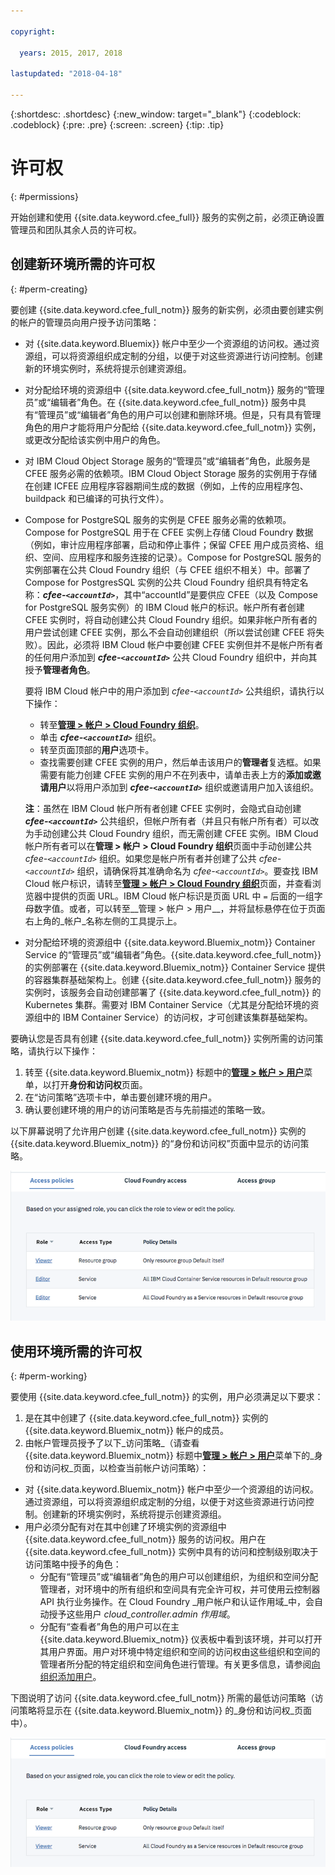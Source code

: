 ```yaml
---

copyright:

  years: 2015, 2017, 2018

lastupdated: "2018-04-18"

---
```


{:shortdesc: .shortdesc}
{:new_window: target="_blank"}
{:codeblock: .codeblock}
{:pre: .pre}
{:screen: .screen}
{:tip: .tip}

# 许可权
{: #permissions}

开始创建和使用 {{site.data.keyword.cfee_full}} 服务的实例之前，必须正确设置管理员和团队其余人员的许可权。

## 创建新环境所需的许可权
{: #perm-creating}

要创建 {{site.data.keyword.cfee_full_notm}} 服务的新实例，必须由要创建实例的帐户的管理员向用户授予访问策略：

* 对 {{site.data.keyword.Bluemix}} 帐户中至少一个资源组的访问权。通过资源组，可以将资源组织成定制的分组，以便于对这些资源进行访问控制。创建新的环境实例时，系统将提示创建资源组。

* 对分配给环境的资源组中 {{site.data.keyword.cfee_full_notm}} 服务的“管理员”或“编辑者”角色。在 {{site.data.keyword.cfee_full_notm}} 服务中具有“管理员”或“编辑者”角色的用户可以创建和删除环境。但是，只有具有管理角色的用户才能将用户分配给 {{site.data.keyword.cfee_full_notm}} 实例，或更改分配给该实例中用户的角色。

* 对 IBM Cloud Object Storage 服务的“管理员”或“编辑者”角色，此服务是 CFEE 服务必需的依赖项。IBM Cloud Object Storage 服务的实例用于存储在创建 ICFEE 应用程序容器期间生成的数据（例如，上传的应用程序包、buildpack 和已编译的可执行文件）。

* Compose for PostgreSQL 服务的实例是 CFEE 服务必需的依赖项。Compose for PostgreSQL 用于在 CFEE 实例上存储 Cloud Foundry 数据（例如，审计应用程序部署，启动和停止事件；保留 CFEE 用户成员资格、组织、空间、应用程序和服务连接的记录）。Compose for PostgreSQL 服务的实例部署在公共 Cloud Foundry 组织（与 CFEE 组织不相关）中。部署了 Compose for PostgresSQL 实例的公共 Cloud Foundry 组织具有特定名称：**_cfee-`<accountId>`_**，其中“accountId”是要供应 CFEE（以及 Compose for PostgreSQL 服务实例）的 IBM Cloud 帐户的标识。帐户所有者创建 CFEE 实例时，将自动创建公共 Cloud Foundry 组织。如果非帐户所有者的用户尝试创建 CFEE 实例，那么不会自动创建组织（所以尝试创建 CFEE 将失败）。因此，必须将 IBM Cloud 帐户中要创建 CFEE 实例但并不是帐户所有者的任何用户添加到 **_cfee-`<accountId>`_** 公共 Cloud Foundry 组织中，并向其授予**管理者角色**。   

   要将 IBM Cloud 帐户中的用户添加到 _cfee-`<accountId>`_ 公共组织，请执行以下操作：
    * 转至[**管理 > 帐户 > Cloud Foundry 组织**](https://console.bluemix.net/account/organizations)。
    * 单击 **_cfee-`<accountId>`_** 组织。
    * 转至页面顶部的**用户**选项卡。
    * 查找需要创建 CFEE 实例的用户，然后单击该用户的**管理者**复选框。如果需要有能力创建 CFEE 实例的用户不在列表中，请单击表上方的**添加或邀请用户**以将用户添加到 **_cfee-`<accountId>`_** 组织或邀请用户加入该组织。

   **注**：虽然在 IBM Cloud 帐户所有者创建 CFEE 实例时，会隐式自动创建 **_cfee-`<accountId>`_** 公共组织，但帐户所有者（并且只有帐户所有者）可以改为手动创建公共 Cloud Foundry 组织，而无需创建 CFEE 实例。IBM Cloud 帐户所有者可以在**管理 > 帐户 > Cloud Foundry 组织**页面中手动创建公共 _cfee-`<accountId>`_ 组织。如果您是帐户所有者并创建了公共 _cfee-`<accountId>`_ 组织，请确保将其准确命名为 _cfee-`<accountId>`_。要查找 IBM Cloud 帐户标识，请转至[**管理 > 帐户 > Cloud Foundry 组织**](https://console.bluemix.net/account/organizations)页面，并查看浏览器中提供的页面 URL。IBM Cloud 帐户标识是页面 URL 中 `=` 后面的一组字母数字值。或者，可以转至__管理 > 帐户 > 用户__，并将鼠标悬停在位于页面右上角的_帐户_名称左侧的工具提示上。
   
* 对分配给环境的资源组中 {{site.data.keyword.Bluemix_notm}} Container Service 的“管理员”或“编辑者”角色。{{site.data.keyword.cfee_full_notm}} 的实例部署在 {{site.data.keyword.Bluemix_notm}} Container Service 提供的容器集群基础架构上。创建 {{site.data.keyword.cfee_full_notm}} 服务的实例时，该服务会自动创建部署了 {{site.data.keyword.cfee_full_notm}} 的 Kubernetes 集群。需要对 IBM Container Service（尤其是分配给环境的资源组中的 IBM Container Service）的访问权，才可创建该集群基础架构。

要确认您是否具有创建 {{site.data.keyword.cfee_full_notm}} 实例所需的访问策略，请执行以下操作：
1. 转至 {{site.data.keyword.Bluemix_notm}} 标题中的[**管理 > 帐户 > 用户**](https://console.bluemix.net/iam/#/users)菜单，以打开**身份和访问权**页面。
2. 在“访问策略”选项卡中，单击要创建环境的用户。
3. 确认要创建环境的用户的访问策略是否与先前描述的策略一致。

以下屏幕说明了允许用户创建 {{site.data.keyword.cfee_full_notm}} 实例的 {{site.data.keyword.Bluemix_notm}} 的“身份和访问权”页面中显示的访问策略。

![访问策略](img/AccessPolicies_Creator.png)

## 使用环境所需的许可权
{: #perm-working}

要使用 {{site.data.keyword.cfee_full_notm}} 的实例，用户必须满足以下要求：
1. 是在其中创建了 {{site.data.keyword.cfee_full_notm}} 实例的 {{site.data.keyword.Bluemix_notm}} 帐户的成员。
2. 由帐户管理员授予了以下_访问策略_（请查看 {{site.data.keyword.Bluemix_notm}} 标题中[**管理 > 帐户 > 用户**](https://console.bluemix.net/iam/#/users)菜单下的_身份和访问权_页面，以检查当前帐户访问策略）：
  - 对 {{site.data.keyword.Bluemix_notm}} 帐户中至少一个资源组的访问权。通过资源组，可以将资源组织成定制的分组，以便于对这些资源进行访问控制。创建新的环境实例时，系统将提示创建资源组。
  - 用户必须分配有对在其中创建了环境实例的资源组中 {{site.data.keyword.cfee_full_notm}} 服务的访问权。用户在 {{site.data.keyword.cfee_full_notm}} 实例中具有的访问和控制级别取决于访问策略中授予的角色：
     - 分配有“管理员”或“编辑者”角色的用户可以创建组织，为组织和空间分配管理者，对环境中的所有组织和空间具有完全许可权，并可使用云控制器 API 执行业务操作。在 Cloud Foundry _用户帐户和认证作用域_中，会自动授予这些用户 _cloud_controller.admin 作用域_。
     - 分配有“查看者”角色的用户可以在主 {{site.data.keyword.Bluemix_notm}} 仪表板中看到该环境，并可以打开其用户界面。用户对环境中特定组织和空间的访问权由这些组织和空间的管理者所分配的特定组织和空间角色进行管理。有关更多信息，请参阅[向组织添加用户](add-users.html)。

下图说明了访问 {{site.data.keyword.cfee_full_notm}} 所需的最低访问策略（访问策略将显示在 {{site.data.keyword.Bluemix_notm}} 的_身份和访问权_页面中）。

![访问策略](img/AccessPolicies_User.png)

